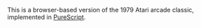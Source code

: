 This is a browser-based version of the 1979 Atari arcade classic,
implemented in [PureScript](http://purescript.org).
